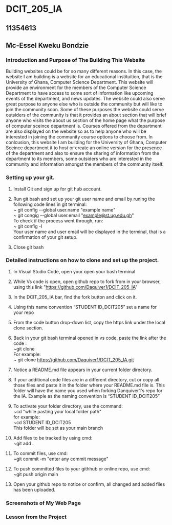 # DCIT_205_IA
## 11354613
##  Mc-Essel Kweku Bondzie 

### Introduction and Purpose of The Building This Website
 Building websites could be for so many different reasons. In this case, the website I am building is a website for an educational instituition, that is the University of Ghana, Computer Science Department. This website will provide an environment for the members of the Computer Science Department to have access to some sort of information like upcoming events of the department, and news updates. The website could also serve great purpose to anyone else who is outside the community but will like to join the community soon. Some of these purposes the website could serve outsiders of the community is that it provides an about section that will brief anyone who visits the about us section of the home page what the purpose of computer sceince department is. Courses offered from the department are also displayed on the website so as to help anyone who will be interested in joining the community course options to choose from.
 In conlcusion, this website I am building for the University of Ghana, Computer Sceince department it to host or create an online version for the presence of the department and also to ensure the sharing of information from the department to its members, some outsiders who are interested in the community and information amongst the members of the community itself.  

### Setting up your git.
1. Install Git and sign up for git hub account.

2. Run git bash and set up your git user name and email by runing the following code lines in git terminal:<br>
   ~ git config --global user.name "example name"<br>
   ~ git congig --global user.email "example@st.ug.edu.gh"<br>
      To check if the process went through, run:<br>
   ~ git config -l<br>
     Your user name and user email will be displayed in the terminal, that is a confirmation of your git setup.<br>

3. Close git bash<br>

### Detailed instructions on how to clone and set up the project.
 
1. In Visual Studio Code, open your open your bash terminal <br>

2. While Vs code is open, open github repo to fork  from in your browser, using this link "https://github.com/Daquiver1/DCIT_205_IA" <br>

3. In the DCIT_205_IA bar, find the fork button and click on it. <br>

4. Using this name convention “STUDENT ID_DCIT205” set a name for your repo<br>

5. From the code button drop-down list, copy the https link under the local clone section.<br>

6. Back in your git bash terminal opened in vs code, paste the link after the code :<br>
      ~git clone<br>
   For example:<br>
      ~ git clone https://github.com/Daquiver1/DCIT_205_IA.git<br>

7. Notice a README.md file appears in your current folder directory. <br>

8. If your additional code files are in a different directory, cut or copy all those files and paste it in the folder where your README.md file is. This folder will have the name you used when forking Danquiver1's repo for the IA. Example as the naming convention is “STUDENT ID_DCIT205”<br>

8. To activate your folder directory, use the command:<br>
   ~cd "while pasting your local folder path"<br>
   for example:<br>
   ~cd STUDENT ID_DCIT205<br>
   This folder will be set as your main branch<br>

9. Add files to be tracked by using cmd:<br>
   ~git add .<br>

10. To commit files, use cmd:<br>
   ~git commit -m "enter any commit message"<br>

11. To push committed files to your githhub or online repo, use cmd:<br>
   ~git push origin main<br>

12. Open your github repo to notice or confirm, all changed and added files has been uploaded.<br>


### Screenshots of My Web Page

### Lesson from the Project
